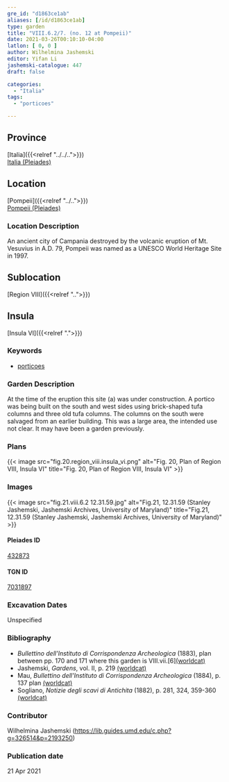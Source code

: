 ```yaml
---
gre_id: "d1863ce1ab"
aliases: [/id/d1863ce1ab]
type: garden
title: "VIII.6.2/7. (no. 12 at Pompeii)"
date: 2021-03-26T00:10:10-04:00
latlon: [ 0, 0 ]
author: Wilhelmina Jashemski
editor: Yifan Li
jashemski-catalogue: 447
draft: false

categories:
  - "Italia"
tags:
  - "porticoes"

---
```


## Province
[Italia]({{<relref "../../..">}}) \
[Italia (Pleiades)](https://pleiades.stoa.org/places/1052)

## Location
[Pompeii]({{<relref "../..">}}) \
[Pompeii (Pleiades)](https://pleiades.stoa.org/places/433032)

### Location Description
An ancient city of Campania destroyed by the volcanic eruption of Mt. Vesuvius in A.D. 79, Pompeii was named as a UNESCO World Heritage Site in 1997.

## Sublocation
[Region VIII]({{<relref "..">}})

## Insula
[Insula VI]({{<relref ".">}})

### Keywords
 - [porticoes](http://vocab.getty.edu/page/aat/300004145)

### Garden Description
At the time of the eruption this site (a) was under construction. A portico was being built on the south and west sides using brick-shaped tufa columns and three old tufa columns. The columns on the south were salvaged from an earlier building. This was a large area, the intended use not clear. It may have been a garden previously.

### Plans
{{< image src="fig.20.region_viii.insula_vi.png" alt="Fig. 20, Plan of Region VIII, Insula VI" title="Fig. 20, Plan of Region VIII, Insula VI" >}}

### Images
{{< image src="fig.21.viii.6.2 12.31.59.jpg" alt="Fig.21, 12.31.59 (Stanley Jashemski, Jashemski Archives, University of Maryland)" title="Fig.21, 12.31.59 (Stanley Jashemski, Jashemski Archives, University of Maryland)" >}}


#### Pleiades ID
[432873](https://pleiades.stoa.org/places/538911200)

#### TGN ID
[7031897](http://vocab.getty.edu/page/tgn/2053030)

###  Excavation Dates
Unspecified

### Bibliography
* *Bullettino dell'Instituto di Corrispondenza Archeologica* (1883), plan between pp. 170 and 171 where this garden is VIII.vii.[6][(worldcat)](http://www.worldcat.org/oclc/955010670)
* Jashemski, *Gardens*, vol. II, p. 219 [(worldcat)](http://www.worldcat.org/oclc/1113367431)
* Mau, *Bullettino dell'Instituto di Corrispondenza Archeologica* (1884), p. 137 plan [(worldcat)](http://www.worldcat.org/oclc/823239162)
* Sogliano, *Notizie degli scavi di Antichita* (1882), p. 281, 324, 359-360 [(worldcat)](http://www.worldcat.org/oclc/638883283)


### Contributor
Wilhelmina Jashemski (https://lib.guides.umd.edu/c.php?g=326514&p=2193250)

### Publication date

21 Apr 2021
